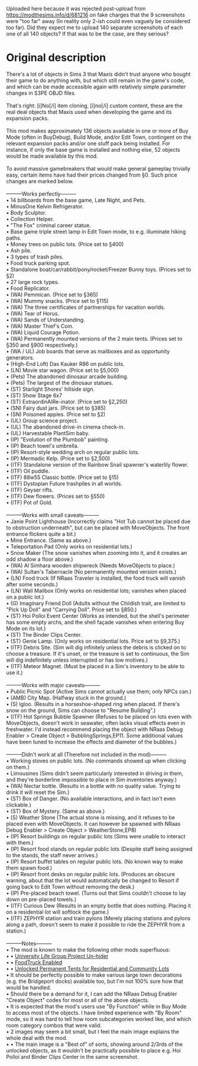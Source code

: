 Uploaded here because it was rejected post-upload from https://modthesims.info/d/681216 on fake charges that the 9 screenshots were "too far" away (In reality only 2-ish could even vaguely be considered too far). Did they expect me to upload 140 separate screenshots of each one of all 140 objects? If that was to be the case, are they serious?<br>
# Original description
There's a lot of objects in Sims 3 that Maxis didn't trust anyone who bought their game to do anything with, but which still remain in the game's code, and which can be made accessible again with relatively simple parameter changes in S3PE OBJD files.<br>
<br>
That's right: [i]No[/i] item cloning, [i]no[/i] custom content, these are the real deal objects that Maxis used when developing the game and its expansion packs.<br>
<br>
This mod makes approximately 136 objects available in one or more of Buy Mode (often in BuyDebug), Build Mode, and/or Edit Town, contingent on the relevant expansion packs and/or one stuff pack being installed. For instance, if only the base game is installed and nothing else, 52 objects would be made available by this mod.<br>
<br>
To avoid massive gamebreakers that would make general gameplay trivially easy, certain items have had their prices changed from §0. Such price changes are marked below.<br>
<br>
———Works perfectly———<br>
• 14 billboards from the base game, Late Night, and Pets.<br>
• MinusOne Kelvin Refrigerator.<br>
• Body Sculptor.<br>
• Collection Helper.<br>
• "The Fox" criminal career statue.<br>
• Base game triple street lamp in Edit Town mode, to e.g. illuminate hiking paths.<br>
• Money trees on public lots. (Price set to §400)<br>
• Ash pile.<br>
• 3 types of trash piles.<br>
• Food truck parking spot.<br>
• Standalone boat/car/rabbit/pony/rocket/Freezer Bunny toys. (Prices set to §2)<br>
• 27 large rock types.<br>
• Food Replicator.<br>
• (WA) Pemmican. (Price set to §365)<br>
• (WA) Mummy snacks. (Price set to §115)<br>
• (WA) The three certificates of partnerships for vacation worlds.<br>
• (WA) Tear of Horus.<br>
• (WA) Sands of Understanding.<br>
• (WA) Master Thief's Coin.<br>
• (WA) Liquid Courage Potion.<br>
• (WA) Permanently mounted versions of the 2 main tents. (Prices set to §350 and §900 respectively.)<br>
• (WA / UL) Job boards that serve as mailboxes and as opportunity generators.<br>
• (High-End Loft) Das Kauker R86 on public lots.<br>
• (LN) Movie star wagon. (Price set to §5,000)<br>
• (Pets) The abandoned dinosaur arcade building.<br>
• (Pets) The largest of the dinosaur statues.<br>
• (ST) Starlight Shores' hillside sign.<br>
• (ST) Show Stage 6x7<br>
• (ST) ExtraordinAIRe-inator. (Price set to §2,250)<br>
• (SN) Fairy dust jars. (Price set to §385)<br>
• (SN) Poisoned apples. (Price set to §2)<br>
• (UL) Group science project.<br>
• (UL) The abandoned drive-in cinema check-in.<br>
• (UL) Harvestable PlantSim baby.<br>
• (IP) "Evolution of the Plumbob" painting.<br>
• (IP) Beach towel's umbrella.<br>
• (IP) Resort-style wedding arch on regular public lots.<br>
• (IP) Mermadic Kelp. (Price set to §2,500)<br>
• (ITF) Standalone version of the Rainbow Snail spawner's waterlily flower.<br>
• (ITF) Oil puddle.<br>
• (ITF) 88w55 Classic bottle. (Price set to §15)<br>
• (ITF) Dystopian Future trashpiles in all worlds.<br>
• (ITF) Geyser rifts.<br>
• (ITF) Dew flowers. (Prices set to §550)<br>
• (ITF) Pot of Gold.<br>
<br>
———Works with small caveats———<br>
• Janie Point Lighthouse (Incorrectly claims "Hot Tub cannot be placed due to obstruction underneath", but can be placed with MoveObjects. The front entrance flickers quite a bit.)<br>
• Mine Entrance. (Same as above.)<br>
• Teleportation Pad (Only works on residential lots.)<br>
• Snow Maker (The snow vanishes when zooming into it, and it creates an odd shadow a floor above.)<br>
• (WA) Al Simhara wooden shipwreck (Needs MoveObjects to place.)<br>
• (WA) Sultan's Tabernacle (No permanently mounted version exists.)<br>
• (LN) Food truck (If NRaas Traveler is installed, the food truck will vanish after some seconds.)<br>
• (LN) Wall Mailbox (Only works on residential lots; vanishes when placed on a public lot.)<br>
• (G) Imaginary Friend Doll (Adults without the Childish trait, are limited to "Pick Up Doll" and "Carrying Doll". Price set to §850.)<br>
• (ST) Hoi Polloi Event Center (Works as intended, but the shell's perimeter has some empty archs, and the shell façade vanishes when entering Buy Mode on its lot.)<br>
• (ST) The Binder Clips Center.<br>
• (ST) Genie Lamp. (Only works on residential lots. Price set to §9,375.)<br>
• (ITF) Debris Site. (Sim will dig infinitely unless the debris is clicked on to choose a treasure. If it's unset, or the treasure is set to continuous, the Sim will dig indefinitely unless interrupted or has low motives.)<br>
• (ITF) Meteor Magnet. (Must be placed in a Sim's inventory to be able to use it.)<br>
<br>
———Works with major caveats———<br>
• Public Picnic Spot (Active Sims cannot actually use them; only NPCs can.)<br>
• (AMB) City Map. (Halfway stuck in the ground.)<br>
• (S) Igloo. (Results in a horseshoe-shaped ring when placed. If there's snow on the ground, Sims can choose to "Resume Building".)<br>
• (ITF) Hot Springs Bubble Spawner (Refuses to be placed on lots even with MoveObjects, doesn't work in seawater, often lacks visual effects even in freshwater. I'd instead recommend placing the object with NRaas Debug Enabler > Create Object > BubblingSprings,EP11. Some additional values have been tuned to increase the effects and diameter of the bubbles.)<br>
<br>
———Didn't work at all (Therefore not included in the mod)———<br>
• Working stoves on public lots. (No commands showed up when clicking on them.)<br>
• Limousines (Sims didn't seem particularly interested in driving in them, and they're borderline impossible to place in Sim inventories anyway.)<br>
• (WA) Nectar bottle. (Results in a bottle with no quality value. Trying to drink it will reset the Sim.)<br>
• (ST) Box of Danger. (No available interactions, and in fact isn't even clickable.)<br>
• (ST) Box of Mystery. (Same as above.)<br>
• (S) Weather Stone (The actual stone is missing, and it refuses to be placed even with MoveObjects. It can however be spawned with NRaas Debug Enabler > Create Object > WeatherStone,EP8)<br>
• (IP) Resort buildings on regular public lots (Sims were unable to interact with them.)<br>
• (IP) Resort food stands on regular public lots (Despite staff being assigned to the stands, the staff never arrives.)<br>
• (IP) Resort buffet tables on regular public lots. (No known way to make them spawn food.)<br>
• (IP) Resort front desks on regular public lots. (Produces an obscure warning, about that the lot would automatically be changed to Resort if going back to Edit Town without removing the desk.)<br>
• (IP) Pre-placed beach towel. (Turns out that Sims couldn't choose to lay down on pre-placed towels.)<br>
• (ITF) Curious Dew (Results in an empty bottle that does nothing. Placing it on a residential lot will softlock the game.)<br>
• (ITF) ZEPHYR station and train pylons (Merely placing stations and pylons along a path, doesn't seem to make it possible to ride the ZEPHYR from a station.)<br>
<br>
———Notes———<br>
• The mod is known to make the following other mods superfluous:<br>
• • [University Life Group Project Un-hider](https://modthesims.info/d/502707/university-life-group-project-un-hider.html)<br>
• • [FoodTruck Enabled](https://modthesims.info/d/424758/foodtruck-enabled-updated-15-11-10.html)<br>
• • [Unlocked Permanent Tents for Residential and Community Lots](https://modthesims.info/d/600856/unlocked-permanent-tents-for-residential-and-community-lots.html)<br>
• It should be perfectly possible to make various large town decorations (e.g. the Bridgeport docks) available too, but I'm not 100% sure how that would be handled.<br>
• Should there be a demand for it, I can add the NRaas Debug Enabler "Create Object" codes for most or all of the above objects.<br>
• It is expected that the mod's users use "By Function" while in Buy Mode to access most of the objects. I have limited experience with "By Room" mode, so it was hard to tell how room subcategories worked like, and which room category combos that were valid.<br>
• 2 images may seem a bit small, but I feel the main image explains the whole deal with the mod.<br>
• • The main image is a "Best of" of sorts, showing around 2/3rds of the unlocked objects, as it wouldn't be practically possible to place e.g. Hoi Polloi and Binder Clips Center in the same screenshot.
